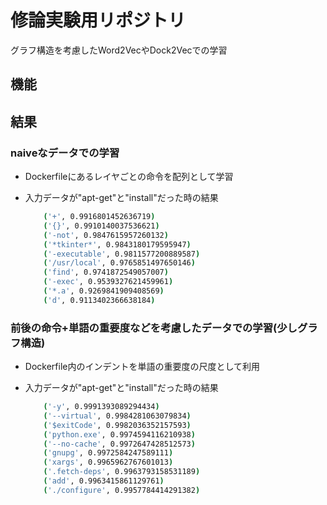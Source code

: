 修論実験用リポジトリ
====

グラフ構造を考慮したWord2VecやDock2Vecでの学習

## 機能



## 結果
### naiveなデータでの学習
* Dockerfileにあるレイヤごとの命令を配列として学習
- 入力データが"apt-get"と"install"だった時の結果
    ```bash
        ('+', 0.9916801452636719)
        ('{}', 0.9910140037536621)
        ('-not', 0.9847615957260132)
        ('*tkinter*', 0.9843180179595947)
        ('-executable', 0.9811577200889587)
        ('/usr/local', 0.9765851497650146)
        ('find', 0.9741872549057007)
        ('-exec', 0.9539327621459961)
        ('*.a', 0.9269841909408569)
        ('d', 0.9113402366638184)
    ```

### 前後の命令+単語の重要度などを考慮したデータでの学習(少しグラフ構造)
* Dockerfile内のインデントを単語の重要度の尺度として利用
- 入力データが"apt-get"と"install"だった時の結果
    ```bash
        ('-y', 0.9991393089294434)
        ('--virtual', 0.9984281063079834)
        ('$exitCode', 0.9982036352157593)
        ('python.exe', 0.9974594116210938)
        ('--no-cache', 0.9972647428512573)
        ('gnupg', 0.9972584247589111)
        ('xargs', 0.9965962767601013)
        ('.fetch-deps', 0.9963793158531189)
        ('add', 0.9963415861129761)
        ('./configure', 0.9957784414291382)
    ```
